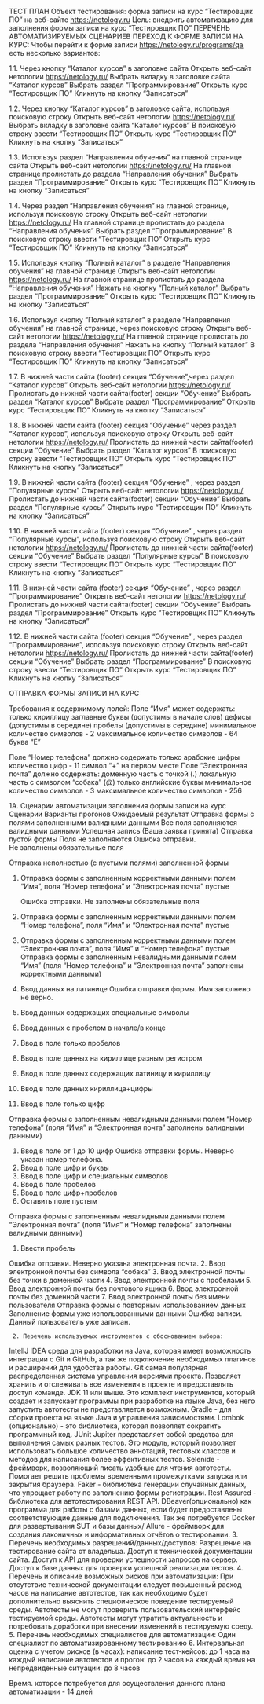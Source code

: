 ТЕСТ ПЛАН
Объект тестирования: форма записи на курс “Тестировщик ПО” на веб-сайте  https://netology.ru
Цель: внедрить автоматизацию для заполнения формы записи на курс “Тестировщик ПО”
ПЕРЕЧЕНЬ АВТОМАТИЗИРУЕМЫХ СЦЕНАРИЕВ
ПЕРЕХОД К ФОРМЕ ЗАПИСИ НА КУРС:
Чтобы перейти к форме записи  https://netology.ru/programs/qa есть несколько вариантов:

1.1. Через кнопку “Каталог курсов” в заголовке сайта
Открыть веб-сайт нетологии  https://netology.ru/
Выбрать вкладку в заголовке сайта “Каталог курсов”
Выбрать раздел “Программирование”
Открыть курс “Тестировщик ПО”
Кликнуть на кнопку “Записаться”

1.2. Через кнопку “Каталог курсов” в заголовке сайта, используя поисковую строку
Открыть веб-сайт нетологии  https://netology.ru/
Выбрать вкладку в заголовке сайта “Каталог курсов”
В поисковую строку ввести “Тестировщик ПО”
Открыть курс “Тестировщик ПО”
Кликнуть на кнопку “Записаться”

1.3. Используя раздел “Направления обучения” на главной странице сайта
Открыть веб-сайт нетологии https://netology.ru/
На главной странице пролистать до раздела “Направления обучения”
Выбрать раздел “Программирование”
Открыть курс “Тестировщик ПО”
Кликнуть на кнопку “Записаться”

1.4.  Через раздел “Направления обучения” на главной странице, используя поисковую строку
Открыть веб-сайт нетологии https://netology.ru/
На главной странице пролистать до раздела “Направления обучения”
Выбрать раздел “Программирование”
В поисковую строку ввести “Тестировщик ПО”
Открыть курс “Тестировщик ПО”
Кликнуть на кнопку “Записаться”

1.5. Используя кнопку “Полный каталог” в разделе “Направления обучения” на главной странице
Открыть веб-сайт нетологии https://netology.ru/
На главной странице пролистать до раздела “Направления обучения”
Нажать на кнопку “Полный каталог”
Выбрать раздел “Программирование”
Открыть курс “Тестировщик ПО”
Кликнуть на кнопку “Записаться”

1.6. Используя кнопку “Полный каталог” в разделе “Направления обучения” на главной странице, через поисковую строку
Открыть веб-сайт нетологии https://netology.ru/
На главной странице пролистать до раздела “Направления обучения”
Нажать на кнопку “Полный каталог”
В поисковую строку ввести “Тестировщик ПО”
Открыть курс “Тестировщик ПО”
Кликнуть на кнопку “Записаться”

1.7. В нижней части сайта (footer) секция “Обучение”,через раздел “Каталог курсов”
Открыть веб-сайт нетологии https://netology.ru/
Пролистать до нижней части сайта(footer) секции “Обучение”
Выбрать раздел “Каталог курсов”
Выбрать раздел “Программирование”
Открыть курс “Тестировщик ПО”
Кликнуть на кнопку “Записаться”

1.8. В нижней части сайта (footer) секция “Обучение” через раздел “Каталог курсов”, используя поисковую строку
Открыть веб-сайт нетологии https://netology.ru/
Пролистать до нижней части сайта(footer) секции “Обучение”
Выбрать раздел “Каталог курсов”
В поисковую строку ввести “Тестировщик ПО”
Открыть курс “Тестировщик ПО”
Кликнуть на кнопку “Записаться”

1.9. В нижней части сайта (footer) секция “Обучение” , через раздел “Популярные курсы”
Открыть веб-сайт нетологии https://netology.ru/
Пролистать до нижней части сайта(footer) секции “Обучение”
Выбрать раздел “Популярные курсы”
Открыть курс “Тестировщик ПО”
Кликнуть на кнопку “Записаться”

1.10.  В нижней части сайта (footer) секция “Обучение” , через раздел “Популярные курсы”, используя поисковую строку
Открыть веб-сайт нетологии https://netology.ru/
Пролистать до нижней части сайта(footer) секции “Обучение”
Выбрать раздел “Популярные курсы”
В поисковую строку ввести “Тестировщик ПО”
Открыть курс “Тестировщик ПО”
Кликнуть на кнопку “Записаться”

1.11. В нижней части сайта (footer) секция “Обучение” , через раздел “Программирование”
Открыть веб-сайт нетологии https://netology.ru/
Пролистать до нижней части сайта(footer) секции “Обучение”
Выбрать раздел “Программирование”
Открыть курс “Тестировщик ПО”
Кликнуть на кнопку “Записаться”

1.12. В нижней части сайта (footer) секция “Обучение” , через раздел “Программирование”, используя поисковую строку
Открыть веб-сайт нетологии https://netology.ru/
Пролистать до нижней части сайта(footer) секции “Обучение”
Выбрать раздел “Программирование”
В поисковую строку ввести “Тестировщик ПО”
Открыть курс “Тестировщик ПО”
Кликнуть на кнопку “Записаться”



ОТПРАВКА ФОРМЫ ЗАПИСИ НА КУРС

Требования к содержимому полей:
Поле “Имя” может содержать:
только кириллицу
заглавные буквы (допустимы в начале слов)
дефисы (допустимы в середине)
пробелы (допустимы в середине)
минимальное количество символов - 2
максимальное количество символов - 64
буква “Ё”


Поле “Номер телефона” должно содержать
только арабские цифры
количество цифр - 11
символ “+” на первом месте
Поле “Электронная почта” должно содержать:
доменную часть с точкой (.)
локальную часть с символом “собака” (@)
только английские буквы
минимальное количество символов - 3
максимальное количество символов - 256



1А. Сценарии автоматизации заполнения формы записи на курс
Сценарии
Варианты прогонов
Ожидаемый результат
Отправка формы с полями заполненными  валидными данными
Все поля заполняются валидными данными
Успешная запись (Ваша заявка принята)
Отправка пустой формы
Поля не заполняются
Ошибка отправки.  
Не заполнены обязательные поля

Отправка неполностью (с пустыми полями) заполненной формы
1. Отправка формы с заполненным корректными данными полем “Имя”, поля “Номер телефона” и “Электронная почта” пустые

   Ошибка отправки.
   Не заполнены обязательные поля


2. Отправка формы с заполненным корректными данными полем “Номер телефона”, поля “Имя” и “Электронная почта” пустые
3. Отправка формы с заполненным корректными данными полем “Электронная почта”, поля “Имя” и “Номер телефона” пустые
   Отправка формы с заполненным невалидными данными полем “Имя”  (поля “Номер телефона” и “Электронная почта” заполнены корректными данными)
1. Ввод данных на латинице
   Ошибка отправки формы.
   Имя заполнено не верно.
2. Ввод данных содержащих специальные символы
3. Ввод данных с пробелом в начале/в конце
4. Ввод в поле только пробелов
5. Ввод в поле данных на кириллице разным регистром
6. Ввод в поле данных содержащих латиницу и кириллицу
7. Ввод в поле данных кириллица+цифры
8. Ввод в поле только цифр

Отправка формы с заполненным невалидными данными полем “Номер телефона” (поля “Имя” и “Электронная почта” заполнены валидными данными)




1. Ввод в поле от 1 до 10 цифр
   Ошибка отправки формы.
   Неверно указан номер телефона.
2. Ввод в поле цифр и буквы
3. Ввод в поле цифр и специальных символов
4. Ввод в поле пробелов
5. Ввод в поле цифр+пробелов
6. Оставить поле пустым

Отправка формы с заполненным невалидными данными полем “Электронная почта”  (поля “Имя” и “Номер телефона” заполнены валидными данными)
1. Ввести пробелы


Ошибка отправки.
Неверно указана электронная почта.
2. Ввод электронной почты без символа “собака”
3. Ввод электронной почты без точки в доменной части
4. Ввод электронной почты с пробелами
5. Ввод электронной почты без почтового ящика
6. Ввод электронной почты без доменной части
7. Ввод электронной почты без имени пользователя
   Отправка формы с повторным использованием данных
   Заполнение формы уже использованными данными
   Ошибка записи.
   Данный пользователь уже записан.


     2. Перечень используемых инструментов с обоснованием выбора:
IntellJ IDEA среда для разработки на Java, которая имеет возможность интеграции с Git и GitHub, а так же подключение необходимых плагинов и расширений для удобства работы.
Git самая популярная распределенная система управления версиями проекта. Позволяет хранить и отслеживать все изменения в проекте и предоставлять доступ команде.
JDK 11 или выше. Это комплект инструментов, который создает и запускает программы при разработке на языке Java, без него запустить автотесты не представляется возможным.
Gradle - для сборки проекта на языке Java и управления зависимостями.
Lombok (опционально) - это библиотека, которая позволяет сократить программный код.
JUnit Jupiter представляет собой средства для выполнения самых разных тестов. Это модуль, который позволяет использовать большое количество аннотаций, тестовых классов и методов для написания более эффективных тестов.
Selenide - фреймворк, позволяющий писать удобные для чтения автотесты. Помогает решить проблемы временными промежутками запуска или закрытия браузера.
Faker - библиотека генерации случайных данных, что упрощает работу по заполнению формы регистрации.
Rest Assured - библиотека для автотестирования REST API.
DBeaver(опционально) как программа для работы с базами данных, если будет предоставлены соответствующие данные для подключения. Так же потребуется Docker для развертывания SUT и базы данных/
Allure - фреймворк для создания лаконичных и информативных отчётов о тестировании.
3. Перечень необходимых разрешений/данных/доступов:
Разрешение на тестирование сайта от владельца.
Доступ к технической документации сайта.
Доступ к API для проверки успешности запросов на сервер.
Доступ к базе данных для проверки успешной реализации тестов.
4. Перечень и описание возможных рисков при автоматизации:
   При отсутствие технической документации следует повышенный расход часов на написание автотестов, так как необходимо будет дополнительно выяснить специфическое поведение тестируемый среды.
   Автотесты не могут проверить пользовательский интерфейс тестируемой среды.
   Автотесты могут утратить актуальность и потребовать доработки при внесении изменений в тестируемую среду.
    5. Перечень необходимых специалистов для автоматизации:
       Один специалист по автоматизированному тестированию
    6. Интервальная оценка с учетом рисков (в часах):
       написание тест-кейсов: до 1 часа на каждый
       написание автотестов и прогон: до 2 часов на каждый
       время на непредвиденные ситуации: до 8 часов

Время. которое потребуется для осуществления данного плана автоматизации - 14 дней
